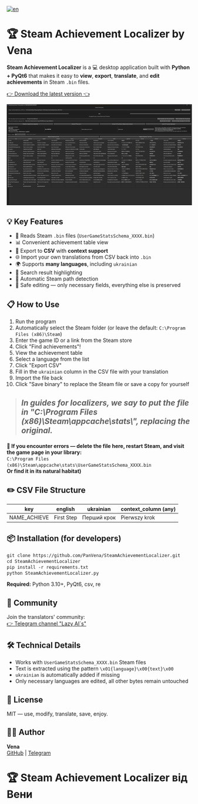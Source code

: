 [![en](https://img.shields.io/badge/lang-en-red.svg)](https://github.com/PanVena/SteamAchievementLocalizer/blob/main/README.md)

<h1>🏆 Steam Achievement Localizer by Vena</h1>

<p><strong>Steam Achievement Localizer</strong> is a 💻 desktop application built with <strong>Python + PyQt6</strong> that makes it easy to <strong>view</strong>, <strong>export</strong>, <strong>translate</strong>, and <strong>edit achievements</strong> in Steam <code>.bin</code> files. </p>

<p><a class="button-link" href="https://github.com/PanVena/SteamAchievementLocalizer/releases/latest" target="_blank">👉 Download the latest version 👈</a></p>

![Screenshot](assets/scrn.png)

<h2>💡 Key Features</h2>
<ul>
    <li>📂 Reads Steam <code>.bin</code> files (<code>UserGameStatsSchema_XXXX.bin</code>)</li>
    <li>📊 Convenient achievement table view</li>
    <li>🧾 Export to <strong>CSV</strong> with <strong>context support</strong></li>
    <li>🌐 Import your own translations from CSV back into <code>.bin</code></li>
    <li>🌍 Supports <strong>many languages</strong>, including <code>ukrainian</code></li>
    <li>🧠 Search result highlighting</li>
    <li>🔎 Automatic Steam path detection</li>
    <li>🔐 Safe editing — only necessary fields, everything else is preserved</li>
</ul>

<h2>📋 How to Use</h2>
<ol>
    <li>Run the program</li>
    <li>Automatically select the Steam folder (or leave the default: <code>C:\Program Files (x86)\Steam</code>)</li>
    <li>Enter the game ID or a link from the Steam store</li>
    <li>Click "Find achievements"!</li>
    <li>View the achievement table</li>
    <li>Select a language from the list</li>
    <li>Click "Export CSV"</li>
    <li>Fill in the <code>ukrainian</code> column in the CSV file with your translation</li>
    <li>Import the file back</li>
    <li>Click "Save binary" to replace the Steam file or save a copy for yourself</li>
</ol>

<blockquote>
   <h2> <p><strong><i>In guides for localizers, we say to put the file in "C:\Program Files (x86)\Steam\appcache\stats\", replacing the original.</i></strong></p></h2>
</blockquote>

<p><strong>🧯 If you encounter errors — delete the file here, restart Steam, and visit the game page in your library:</strong><br>
<code>C:\Program Files (x86)\Steam\appcache\stats\UserGameStatsSchema_XXXX.bin</code><br>
<strong>Or find it in its natural habitat)</strong></p>

<h2>✏️ CSV File Structure</h2>

<table>
    <thead>
        <tr>
            <th>key</th>
            <th>english</th>
            <th>ukrainian</th>
            <th>context_column (any)</th>
        </tr>
    </thead>
    <tbody>
        <tr>
            <td>NAME_ACHIEVE</td>
            <td>First Step</td>
            <td>Перший крок</td>
            <td>Pierwszy krok</td>
        </tr>
    </tbody>
</table>

<h2>📦 Installation (for developers)</h2>
<pre><code>git clone https://github.com/PanVena/SteamAchievementLocalizer.git
cd SteamAchievementLocalizer
pip install -r requirements.txt
python SteamAchievementLocalizer.py
</code></pre>
<p><strong>Required:</strong> Python 3.10+, PyQt6, csv, re</p>

<h2>👥 Community</h2>
<p>Join the translators' community:<br>
<a href="https://t.me/linyvi_sh_ji" target="_blank">👉 Telegram channel "Lazy AI`s"</a></p>


<h2>🛠 Technical Details</h2>
<ul>
    <li>Works with <code>UserGameStatsSchema_XXXX.bin</code> Steam files</li>
    <li>Text is extracted using the pattern <code>\x01{language}\x00{text}\x00</code></li>
    <li><code>ukrainian</code> is automatically added if missing</li>
    <li>Only necessary languages are edited, all other bytes remain untouched</li>
</ul>

<h2>🔖 License</h2>
<p>MIT — use, modify, translate, save, enjoy.</p>

<h2>🧑‍💻 Author</h2>
<p><strong>Vena</strong><br>
<a href="https://github.com/PanVena" target="_blank">GitHub</a> | <a href="https://t.me/Pan_Vena" target="_blank">Telegram</a></p>
<h1>🏆 Steam Achievement Localizer від Вени</h1>

